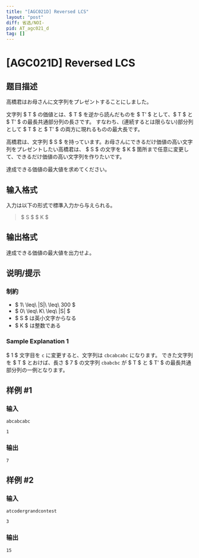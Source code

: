 ```yaml
---
title: "[AGC021D] Reversed LCS"
layout: "post"
diff: 省选/NOI-
pid: AT_agc021_d
tag: []
---
```


# [AGC021D] Reversed LCS

## 题目描述

[problemUrl]: https://atcoder.jp/contests/agc021/tasks/agc021_d

高橋君はお母さんに文字列をプレゼントすることにしました。

文字列 $ T $ の価値とは、$ T $ を逆から読んだものを $ T' $ として、$ T $ と $ T' $ の最長共通部分列の長さです。 すなわち、(連続するとは限らない)部分列として $ T $ と $ T' $ の両方に現れるものの最大長です。

高橋君は、文字列 $ S $ を持っています。お母さんにできるだけ価値の高い文字列をプレゼントしたい高橋君は、 $ S $ の文字を $ K $ 箇所まで任意に変更して、できるだけ価値の高い文字列を作りたいです。

達成できる価値の最大値を求めてください。

## 输入格式

入力は以下の形式で標準入力から与えられる。

> $ S $ $ K $

## 输出格式

達成できる価値の最大値を出力せよ。

## 说明/提示

### 制約

- $ 1\ \leq\ |S|\ \leq\ 300 $
- $ 0\ \leq\ K\ \leq\ |S| $
- $ S $ は英小文字からなる
- $ K $ は整数である

### Sample Explanation 1

$ 1 $ 文字目を `c` に変更すると、文字列は `cbcabcabc` になります。 できた文字列を $ T $ とおけば、長さ $ 7 $ の文字列 `cbabcbc` が $ T $ と $ T' $ の最長共通部分列の一例となります。

## 样例 #1

### 输入

```
abcabcabc
1
```

### 输出

```
7
```

## 样例 #2

### 输入

```
atcodergrandcontest
3
```

### 输出

```
15
```

